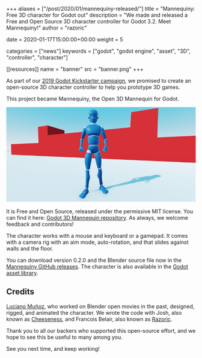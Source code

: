 +++
aliases = ["/post/2020/01/mannequiny-released/"]
title = "Mannequiny: Free 3D character for Godot out"
description = "We made and released a Free and Open Source 3D character controller for Godot 3.2. Meet Mannequiny!"
author = "razoric"

date = 2020-01-17T15:00:00+00:00
weight = 5

categories = ["news"]
keywords = ["godot", "godot engine", "asset", "3D", "controller", "character"]

[[resources]]
name = "banner"
src = "banner.png"
+++

As part of our [2019 Godot Kickstarter campaign](https://www.kickstarter.com/projects/gdquest/create-your-own-games-with-godot-the-free-game-eng), we promised to create an open-source 3D character controller to help you prototype 3D games. 

This project became Mannequiny, the Open 3D Mannequin for Godot.

![Screenshot of our 3D Mannequin in the Godot editor](screenshot.png)

It is Free and Open Source, released under the permissive MIT license. You can find it here: [Godot 3D Mannequin repository](https://github.com/GDQuest/godot-3d-mannequin/). As always, we welcome feedback and contributors!


The character works with a mouse and keyboard or a gamepad. It comes with a camera rig with an aim mode, auto-rotation, and that slides against walls and the floor.

You can download version 0.2.0 and the Blender source file now in the [Mannequiny GitHub releases](https://github.com/GDQuest/godot-3d-mannequin/releases). The character is also available in the [Godot asset library](https://godotengine.org/asset-library/asset/440).

## Credits ##

[Luciano Muñoz](https://twitter.com/lucianomunoz_), who worked on Blender open movies in the past, designed, rigged, and animated the character. We wrote the code with Josh, also known as [Cheeseness](https://twitter.com/ValiantCheese), and Francois Belair, also known as [Razoric](https://twitter.com/Razoric480). 

Thank you to all our backers who supported this open-source effort, and we hope to see this be useful to many among you.

See you next time, and keep working!
